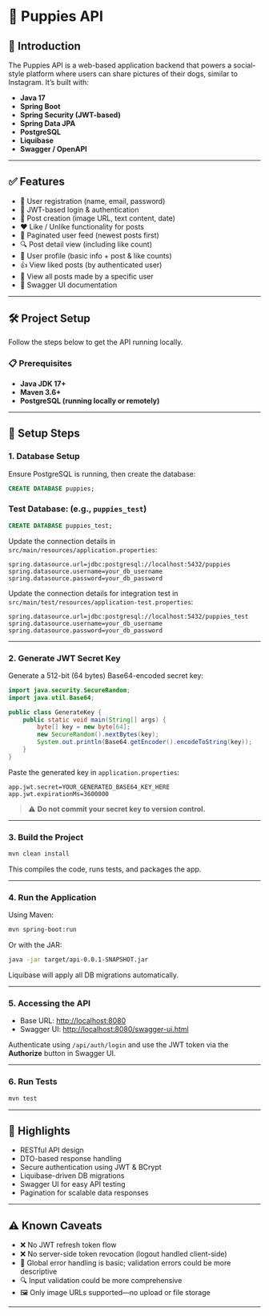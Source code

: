 # 🐶 Puppies API

## 📘 Introduction

The Puppies API is a web-based application backend that powers a social-style platform where users can share pictures of their dogs, similar to Instagram. It’s built with:

- **Java 17**
- **Spring Boot**
- **Spring Security (JWT-based)**
- **Spring Data JPA**
- **PostgreSQL**
- **Liquibase**
- **Swagger / OpenAPI**

---

## ✅ Features

- 🔐 User registration (name, email, password)
- 🔑 JWT-based login & authentication
- 📝 Post creation (image URL, text content, date)
- ❤️ Like / Unlike functionality for posts
- 📰 Paginated user feed (newest posts first)
- 🔍 Post detail view (including like count)
- 👤 User profile (basic info + post & like counts)
- 👍 View liked posts (by authenticated user)
- 📸 View all posts made by a specific user
- 📄 Swagger UI documentation

---

## 🛠️ Project Setup

Follow the steps below to get the API running locally.

### 📋 Prerequisites

- **Java JDK 17+**
- **Maven 3.6+**
- **PostgreSQL (running locally or remotely)**

---

## 🧰 Setup Steps

### 1. Database Setup

Ensure PostgreSQL is running, then create the database:

```sql
CREATE DATABASE puppies;
```
### Test Database: (e.g., `puppies_test`)
```sql
CREATE DATABASE puppies_test;
```

Update the connection details in `src/main/resources/application.properties`:

```properties
spring.datasource.url=jdbc:postgresql://localhost:5432/puppies
spring.datasource.username=your_db_username
spring.datasource.password=your_db_password
```

Update the connection details for integration test in `src/main/test/resources/application-test.properties`:
```properties
spring.datasource.url=jdbc:postgresql://localhost:5432/puppies_test
spring.datasource.username=your_db_username
spring.datasource.password=your_db_password
```

---

### 2. Generate JWT Secret Key

Generate a 512-bit (64 bytes) Base64-encoded secret key:

```java
import java.security.SecureRandom;
import java.util.Base64;

public class GenerateKey {
    public static void main(String[] args) {
        byte[] key = new byte[64];
        new SecureRandom().nextBytes(key);
        System.out.println(Base64.getEncoder().encodeToString(key));
    }
}
```

Paste the generated key in `application.properties`:

```properties
app.jwt.secret=YOUR_GENERATED_BASE64_KEY_HERE
app.jwt.expirationMs=3600000
```

> ⚠️ **Do not commit your secret key to version control.**

---

### 3. Build the Project

```bash
mvn clean install
```

This compiles the code, runs tests, and packages the app.

---

### 4. Run the Application

Using Maven:

```bash
mvn spring-boot:run
```

Or with the JAR:

```bash
java -jar target/api-0.0.1-SNAPSHOT.jar
```

Liquibase will apply all DB migrations automatically.

---

### 5. Accessing the API

- Base URL: [http://localhost:8080](http://localhost:8080)
- Swagger UI: [http://localhost:8080/swagger-ui.html](http://localhost:8080/swagger-ui.html)

Authenticate using `/api/auth/login` and use the JWT token via the **Authorize** button in Swagger UI.

---

### 6. Run Tests

```bash
mvn test
```

---

## 🌟 Highlights

- RESTful API design
- DTO-based response handling
- Secure authentication using JWT & BCrypt
- Liquibase-driven DB migrations
- Swagger UI for easy API testing
- Pagination for scalable data responses

---

## ⚠️ Known Caveats

- ❌ No JWT refresh token flow
- ❌ No server-side token revocation (logout handled client-side)
- 📛 Global error handling is basic; validation errors could be more descriptive
- 🔍 Input validation could be more comprehensive
- 🖼️ Only image URLs supported—no upload or file storage
----
